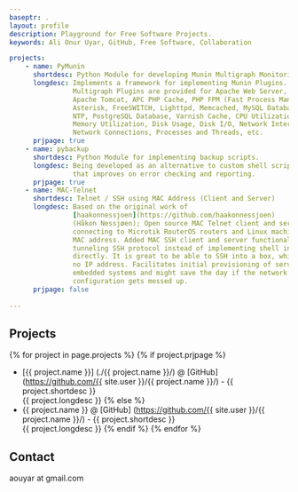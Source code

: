 ```yaml
---
baseptr: .
layout: profile
description: Playground for Free Software Projects.
keywords: Ali Onur Uyar, GitHub, Free Software, Collaboration

projects:
    - name: PyMunin
      shortdesc: Python Module for developing Munin Multigraph Monitoring Plugins
      longdesc: Implements a framework for implementing Munin Plugins.
                Multigraph Plugins are provided for Apache Web Server, 
                Apache Tomcat, APC PHP Cache, PHP FPM (Fast Process Manager), 
                Asterisk, FreeSWITCH, Lighttpd, Memcached, MySQL Database, Nginx, 
                NTP, PostgreSQL Database, Varnish Cache, CPU Utilization, 
                Memory Utilization, Disk Usage, Disk I/O, Network Interfaces, 
                Network Connections, Processes and Threads, etc.
      prjpage: true
    - name: pybackup
      shortdesc: Python Module for implementing backup scripts.
      longdesc: Being developed as an alternative to custom shell scripts
                that improves on error checking and reporting.
      prjpage: true
    - name: MAC-Telnet
      shortdesc: Telnet / SSH using MAC Address (Client and Server)
      longdesc: Based on the original work of 
                [haakonnessjoen](https://github.com/haakonnessjoen) 
                (Håkon Nessjøen); Open source MAC Telnet client and server for 
                connecting to Microtik RouterOS routers and Linux machines via 
                MAC address. Added MAC SSH client and server functionality for 
                tunneling SSH protocol instead of implementing shell interface 
                directly. It is great to be able to SSH into a box, which has
                no IP address. Facilitates initial provisioning of servers and 
                embedded systems and might save the day if the network 
                configuration gets messed up.
      prjpage: false
	
---
```


Projects
--------

{% for project in page.projects %}
{% if project.prjpage %}
* [{{ project.name }}] (./{{ project.name }}/)
  @ [GitHub] (https://github.com/{{ site.user }}/{{ project.name }}/) - {{ project.shortdesc }}
  <br>{{ project.longdesc }}
{% else %}
* {{ project.name }}
  @ [GitHub] (https://github.com/{{ site.user }}/{{ project.name }}/) - {{ project.shortdesc }}
  <br>{{ project.longdesc }}
{% endif %}
{% endfor %}


Contact
-------

aouyar at gmail.com